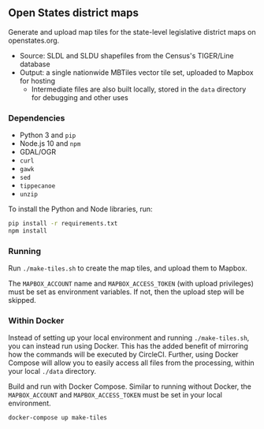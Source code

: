 ## Open States district maps

Generate and upload map tiles for the state-level legislative district maps on openstates.org.

- Source: SLDL and SLDU shapefiles from the Census's TIGER/Line database
- Output: a single nationwide MBTiles vector tile set, uploaded to Mapbox for hosting
  - Intermediate files are also built locally, stored in the `data` directory for debugging and other uses

### Dependencies

- Python 3 and `pip`
- Node.js 10 and `npm`
- GDAL/OGR
- `curl`
- `gawk`
- `sed`
- `tippecanoe`
- `unzip`

To install the Python and Node libraries, run:

```bash
pip install -r requirements.txt
npm install
```

### Running

Run `./make-tiles.sh` to create the map tiles, and upload them to Mapbox.

The `MAPBOX_ACCOUNT` name and `MAPBOX_ACCESS_TOKEN` (with upload privileges) must be set as environment variables. If not, then the upload step will be skipped.

### Within Docker

Instead of setting up your local environment and running `./make-tiles.sh`, you can instead run using Docker. This has the added benefit of mirroring how the commands will be executed by CircleCI. Further, using Docker Compose will allow you to easily access all files from the processing, within your local `./data` directory.

Build and run with Docker Compose. Similar to running without Docker, the `MAPBOX_ACCOUNT` and `MAPBOX_ACCESS_TOKEN` must be set in your local environment.

```bash
docker-compose up make-tiles
```
